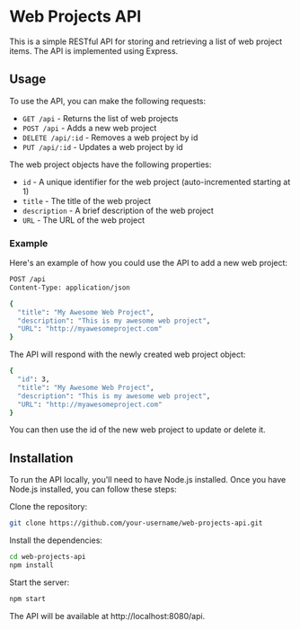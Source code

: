 # Web Projects API

This is a simple RESTful API for storing and retrieving a list of web project items. The API is implemented using Express.

## Usage

To use the API, you can make the following requests:

- `GET /api` - Returns the list of web projects
- `POST /api` - Adds a new web project
- `DELETE /api/:id` - Removes a web project by id
- `PUT /api/:id` - Updates a web project by id

The web project objects have the following properties:

- `id` - A unique identifier for the web project (auto-incremented starting at 1)
- `title` - The title of the web project
- `description` - A brief description of the web project
- `URL` - The URL of the web project

### Example

Here's an example of how you could use the API to add a new web project:

```bash
POST /api
Content-Type: application/json

{
  "title": "My Awesome Web Project",
  "description": "This is my awesome web project",
  "URL": "http://myawesomeproject.com"
}
```
The API will respond with the newly created web project object:


```bash
{
  "id": 3,
  "title": "My Awesome Web Project",
  "description": "This is my awesome web project",
  "URL": "http://myawesomeproject.com"
}
```
You can then use the id of the new web project to update or delete it.

## Installation
To run the API locally, you'll need to have Node.js installed. Once you have Node.js installed, you can follow these steps:

Clone the repository:

```bash
git clone https://github.com/your-username/web-projects-api.git
```
Install the dependencies:

```bash
cd web-projects-api
npm install
```
Start the server:

```bash
npm start
```
The API will be available at http://localhost:8080/api.
